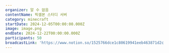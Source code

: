 ```yaml
---
organizer: 알 수 없음
contentName: 픽셀몬 스터디 서버
category: minecraft
startDate: 2024-12-05T00:00:00.000Z
image: image.png
endDate: 2024-12-22T00:00:00.000Z
participants: 50
broadcastLink: 'https://www.notion.so/1525766dce1c80619941eeb463871d2c'
---
```


